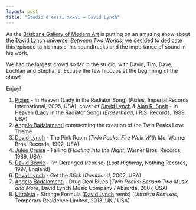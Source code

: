 ```yaml
---
layout: post
title: "Studio d'essai xxxvi – David Lynch"
---
```


As the [Brisbane Gallery of Modern Art](http://www.qagoma.qld.gov.au/) is putting on an amazing show about the David Lynch universe, _[Between Two Worlds](http://www.qagoma.qld.gov.au/exhibitions/current/davidlynch?refer=homepageFEATURElynch)_, we decided to dedicate this episode to his music, his soundtracks and the importance of sound in his work.

We had the largest crowd so far in the studio, with David, Tim, Dave, Lochlan and Stéphane. Excuse the few hiccups at the beginning of the show!

Enjoy!

1. [Pixies](https://musicbrainz.org/artist/b6b2bb8d-54a9-491f-9607-7b546023b433) - In Heaven (Lady in the Radiator Song) (_Pixies_, Imperial Records International, 2005, USA), cover of [David Lynch](https://musicbrainz.org/artist/752d58e6-d33f-4dcd-b40c-37acc14242f2) & [Alan R. Spelt](https://musicbrainz.org/artist/29768c58-358f-474e-adab-3b96677511d4) - In Heaven (Lady in the Radiator Song) (_Eraserhead_, I.R.S. Records, 1989, USA)
1. [Angelo Badalamenti](https://musicbrainz.org/artist/5894dac5-0260-4175-b36e-e34680a859d6) commenting the creation of the Twin Peaks Love Theme
1. [David Lynch](https://musicbrainz.org/artist/752d58e6-d33f-4dcd-b40c-37acc14242f2) - The Pink Room (_Twin Peaks: Fire Walk With Me_, Warner Bros. Records, 1992, USA)
1. [Julee Cruise](https://musicbrainz.org/artist/3b7865df-3c91-48dd-9126-a71e0dfe7f8d) - Falling (_Floating Into the Night_, Warner Bros. Records, 1989, USA)
1. [David Bowie](https://musicbrainz.org/artist/5441c29d-3602-4898-b1a1-b77fa23b8e50) - I’m Deranged (reprise) (_Lost Highway_, Nothing Records, 1997, England)
1. [David Lynch](https://musicbrainz.org/artist/752d58e6-d33f-4dcd-b40c-37acc14242f2) - Get the Stick (_Dumbland_, 2002, USA)
1. [Angelo Badalamenti](https://musicbrainz.org/artist/5894dac5-0260-4175-b36e-e34680a859d6) - Drug Deal Blues (_Twin Peaks: Season Two Music and More_, David Lynch Music Company / Absurda, 2007, USA)
1. [Ultraísta](https://musicbrainz.org/artist/fe4a653a-dc81-4422-b3f0-60ecb9107eeb) - Strange Formula ([David Lynch](https://musicbrainz.org/artist/752d58e6-d33f-4dcd-b40c-37acc14242f2) remix) (_Ultraísta Remixes_, Temporary Residence Limited, 2013, UK / USA)